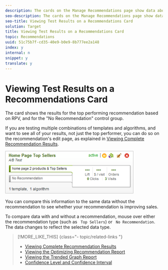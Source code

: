 ```yaml
---
description: The cards on the Manage Recommendations page show data about each recommendation, including the number of clicks, the amount of money earned per page visit, and so on.
seo-description: The cards on the Manage Recommendations page show data about each recommendation, including the number of clicks, the amount of money earned per page visit, and so on.
seo-title: Viewing Test Results on a Recommendations Card
solution: Target
title: Viewing Test Results on a Recommendations Card
topic: Recommendations
uuid: 51c75b7f-cd35-40e9-b0e9-8b777ee2a148
index: y
internal: n
snippet: y
translate: y
---
```


# Viewing Test Results on a Recommendations Card

The card shows the results for the top performing recommendation based on RPV, and for the "No Recommendation" control group. 

If you are testing multiple combinations of templates and algorithms, and want to see all of your results, not just the top performer, you can do so on the recommendation's edit page, as explained in [ Viewing Complete Recommendation Results](../../../c_rec_mng_recs/c_Viewing_a_Recommendation_in_the_Recommendations_Manager/c_Testing_Recommendation_Results/t_Viewing_Complete_Recommendation_Results.md#task_19A3022F3E2044CCA535F3CEC594300E). 

![](assets/rec_card.png) 

You can compare this information to the same data without the recommendation to see whether your recommendation is improving sales. 

To compare data with and without a recommendation, mouse over either the recommendation type (such as ` Top Sellers`) or ` No Recommendation`. The data changes to reflect the selected data type. 
>[!MORE_LIKE_THIS] {class="- topic/related-links "}
>
>* [ Viewing Complete Recommendation Results ](t_Viewing_Complete_Recommendation_Results.md#task_19A3022F3E2044CCA535F3CEC594300E)
>* [ Viewing the Optimizing Recommendation Report ](t_Viewing_the_Optimization_Recommendation_Report.md#task_55777B3740594D8489EF04E62D2327D8)
>* [ Viewing the Trended Graph Report ](t_Viewing_the_Trended_Graph_Report.md#task_1D399DB0E0A14BF5A672E99C6695BAE7)
>* [ Confidence Level and Confidence Interval ](c_Confidence_Level_and_Confidence_Interval.md#concept_0D0002A1EBDF420E9C50E2A46F36629B)
